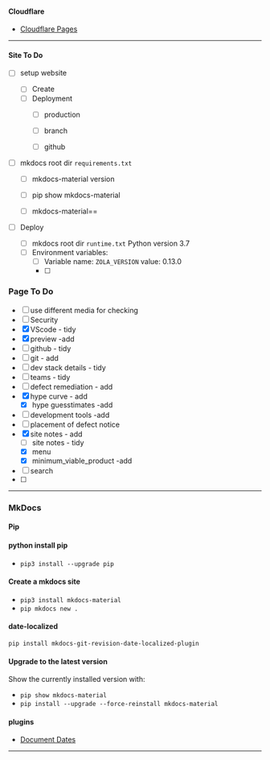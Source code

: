

#### Cloudflare 

- [Cloudflare Pages](https://starfallprojects.co.uk/projects/deploy-host-docs/deploy-mkdocs-material-cloudflare/)

---

#### Site To Do
  - [ ] setup website
      - [ ] Create
      - [ ] Deployment
          - [ ] production
          - [ ] branch
          - [ ] github


  - [ ] mkdocs root dir `requirements.txt` 

      - [ ] mkdocs-material version  
    
      - [ ] pip show mkdocs-material  

      - [ ] mkdocs-material==<mkdocs-material version>


  - [ ] Deploy
    - [ ] mkdocs root dir `runtime.txt` Python version 3.7  
    - [ ] Environment variables:  
         - [ ] Variable name: `ZOLA_VERSION` value: 0.13.0
         - [ ] 
### Page To Do

- [ ] use different media for checking
- [ ] Security
- [x] VScode - tidy
- [x] preview -add
- [ ] github - tidy
- [ ] git - add
- [ ] dev stack details - tidy
- [ ] teams - tidy
- [ ] defect remediation - add
- [x] hype curve - add
    - [x] hype guesstimates -add
- [ ] development tools -add
- [ ] placement of defect notice
- [x] site notes - add
    - [ ] site notes - tidy
    - [x]  menu
    - [x] minimum_viable_product -add
- [ ] search
- [ ] 

---

### MkDocs

#### Pip

#### python install pip

- `pip3 install --upgrade pip`

#### Create a mkdocs site

  -  `pip3 install mkdocs-material`
  -  `pip mkdocs new .`  

#### date-localized

`pip install mkdocs-git-revision-date-localized-plugin`

#### Upgrade to the latest version 

Show the currently installed version with:

-  `pip show mkdocs-material`
-  `pip install --upgrade --force-reinstall mkdocs-material`

#### plugins

- [Document Dates](https://squidfunk.github.io/mkdocs-material/setup/adding-a-git-repository/#document-dates)

---
